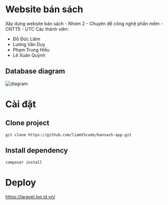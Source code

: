 # Website bán sách
Xây dựng website bán sách - Nhóm 2 - Chuyên đề công nghệ phần mềm - CNTT5 - UTC
Các thành viên:
- Đỗ Đức Liêm
- Lương Văn Duy
- Phạm Trung Hiếu
- Lê Xuân Quỳnh
## Database diagram
![diagram](https://i.imgur.com/52oQ4yx.jpg)
# Cài đặt
## Clone project
`git clone https://github.com/liamVScode/bansach-app.git`
## Install dependency
`composer install`
# Deploy
https://laravel.lxq.id.vn/
